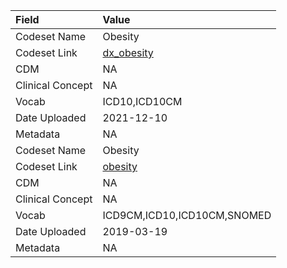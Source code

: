 |Field            |Value                       |
|:----------------|:---------------------------|
|Codeset Name     |Obesity                     |
|Codeset Link     |[dx_obesity](https://github.com/PEDSnet/Variable-Dictionary/blob/main/conditions/dx_obesity.csv)|
|CDM              |NA                          |
|Clinical Concept |NA                          |
|Vocab            |ICD10,ICD10CM               |
|Date Uploaded    |2021-12-10                  |
|Metadata         |NA                          |
|Codeset Name     |Obesity                     |
|Codeset Link     |[obesity](https://github.com/PEDSnet/Variable-Dictionary/blob/main/conditions/obesity.csv)|
|CDM              |NA                          |
|Clinical Concept |NA                          |
|Vocab            |ICD9CM,ICD10,ICD10CM,SNOMED |
|Date Uploaded    |2019-03-19                  |
|Metadata         |NA                          |
